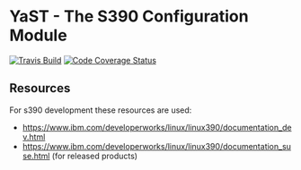 # YaST - The S390 Configuration Module

[![Travis Build](https://travis-ci.org/yast/yast-s390.svg?branch=master)](https://travis-ci.org/yast/yast-s390)
[![Code Coverage Status](
https://coveralls.io/repos/github/yast/yast-s390/badge.svg?branch=master)](https://coveralls.io/github/yast/yast-s390?branch=master)

## Resources

For s390 development these resources are used:

- https://www.ibm.com/developerworks/linux/linux390/documentation_dev.html
- https://www.ibm.com/developerworks/linux/linux390/documentation_suse.html (for released products)
